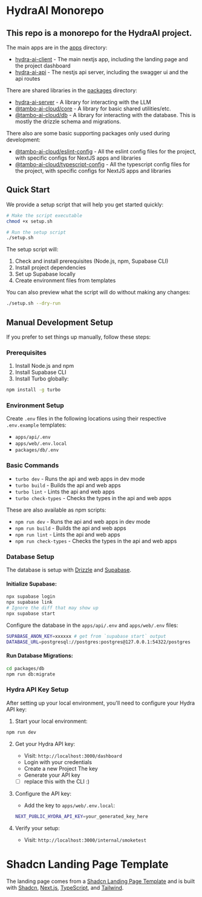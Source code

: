 # HydraAI Monorepo

## This repo is a monorepo for the HydraAI project.

The main apps are in the [apps](./apps) directory:

- [hydra-ai-client](./apps/web) - The main nextjs app, including the landing page and the project dashboard
- [hydra-ai-api](./apps/api) - The nestjs api server, including the swagger ui and the api routes

There are shared libraries in the [packages](./packages) directory:

- [hydra-ai-server](./packages/hydra-ai-server) - A library for interacting with the LLM
- [@tambo-ai-cloud/core](./packages/core) - A library for basic shared utilities/etc.
- [@tambo-ai-cloud/db](./packages/db) - A library for interacting with the database. This is mostly the drizzle schema and migrations.

There also are some basic supporting packages only used during development:

- [@tambo-ai-cloud/eslint-config](./packages/eslint-config) - All the eslint config files for the project, with specific configs for NextJS apps and libraries
- [@tambo-ai-cloud/typescript-config](./packages/typescript-config) - All the typescript config files for the project, with specific configs for NextJS apps and libraries

## Quick Start

We provide a setup script that will help you get started quickly:

```bash
# Make the script executable
chmod +x setup.sh

# Run the setup script
./setup.sh
```

The setup script will:

1. Check and install prerequisites (Node.js, npm, Supabase CLI)
2. Install project dependencies
3. Set up Supabase locally
4. Create environment files from templates

You can also preview what the script will do without making any changes:

```bash
./setup.sh --dry-run
```

## Manual Development Setup

If you prefer to set things up manually, follow these steps:

### Prerequisites

1. Install Node.js and npm
2. Install Supabase CLI
3. Install Turbo globally:

```bash
npm install -g turbo
```

### Environment Setup

Create `.env` files in the following locations using their respective `.env.example` templates:

- `apps/api/.env`
- `apps/web/.env.local`
- `packages/db/.env`

### Basic Commands

- `turbo dev` - Runs the api and web apps in dev mode
- `turbo build` - Builds the api and web apps
- `turbo lint` - Lints the api and web apps
- `turbo check-types` - Checks the types in the api and web apps

These are also available as npm scripts:

- `npm run dev` - Runs the api and web apps in dev mode
- `npm run build` - Builds the api and web apps
- `npm run lint` - Lints the api and web apps
- `npm run check-types` - Checks the types in the api and web apps

### Database Setup

The database is setup with [Drizzle](https://orm.drizzle.team/docs/introduction/getting-started) and [Supabase](https://supabase.com/).

#### Initialize Supabase:

```bash
npx supabase login
npx supabase link
# Ignore the diff that may show up
npx supabase start
```

Configure the database in the `apps/api/.env` and `apps/web/.env` files:

```bash
SUPABASE_ANON_KEY=xxxxxx # get from `supabase start` output
DATABASE_URL=postgresql://postgres:postgres@127.0.0.1:54322/postgres
```

#### Run Database Migrations:

```bash
cd packages/db
npm run db:migrate
```

### Hydra API Key Setup

After setting up your local environment, you'll need to configure your Hydra API key:

1. Start your local environment:

```bash
npm run dev
```

2. Get your Hydra API key:

   - Visit: `http://localhost:3000/dashboard`
   - Login with your credentials
   - Create a new Project The key
   - Generate your API key
   - [ ] replace this with the CLI :)

3. Configure the API key:

   - Add the key to `apps/web/.env.local`:

   ```bash
   NEXT_PUBLIC_HYDRA_API_KEY=your_generated_key_here
   ```

4. Verify your setup:
   - Visit: `http://localhost:3000/internal/smoketest`

# Shadcn Landing Page Template

The landing page comes from a [Shadcn Landing Page Template](https://github.com/nobruf/shadcn-landing-page) and is built with [Shadcn](https://ui.shadcn.com/), [Next.js](https://nextjs.org/), [TypeScript](https://www.typescriptlang.org/), and [Tailwind](https://tailwindcss.com/).
